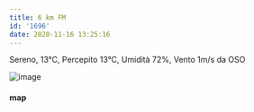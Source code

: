 ```yaml
---
title: 6 km FM
id: '1696'
date: 2020-11-16 13:25:16
---
```


Sereno, 13°C, Percepito 13°C, Umidità 72%, Vento 1m/s da OSO

![image](/images/2021/08/20201116-activity-map.png)

#### map